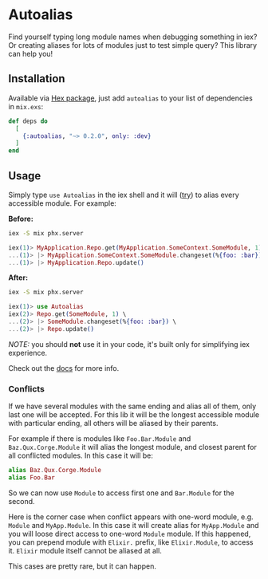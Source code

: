 # Autoalias

Find yourself typing long module names when debugging something in iex?
Or creating aliases for lots of modules just to test simple query? This library can help you!

## Installation

Available via [Hex package](https://hex.pm/packages/autoalias), just add `autoalias` to
your list of dependencies in `mix.exs`:

```elixir
def deps do
  [
    {:autoalias, "~> 0.2.0", only: :dev}
  ]
end
```

## Usage

Simply type `use Autoalias` in the iex shell and it will ([try](#conflicts)) to alias every accessible module.
For example:

**Before:**

```bash
iex -S mix phx.server
```

```elixir
iex(1)> MyApplication.Repo.get(MyApplication.SomeContext.SomeModule, 1) \
...(1)> |> MyApplication.SomeContext.SomeModule.changeset(%{foo: :bar}) \
...(1)> |> MyApplication.Repo.update()
```

**After:**

```bash
iex -S mix phx.server
```

```elixir
iex(1)> use Autoalias
iex(2)> Repo.get(SomeModule, 1) \
...(2)> |> SomeModule.changeset(%{foo: :bar}) \
...(2)> |> Repo.update()
```

_NOTE:_ you should **not** use it in your code, it's built only for simplifying iex experience.

Check out the [docs](https://hexdocs.pm/autoalias) for more info.

### Conflicts

If we have several modules with the same ending and alias all of them, only last one will be accepted.
For this lib it will be the longest accessible module with particular ending,
all others will be aliased by their parents.

For example if there is modules like `Foo.Bar.Module` and `Baz.Qux.Corge.Module` it will alias the longest module,
and closest parent for all conflicted modules. In this case it will be:

```elixir
alias Baz.Qux.Corge.Module
alias Foo.Bar
```

So we can now use `Module` to access first one and `Bar.Module` for the second.

Here is the corner case when conflict appears with one-word module, e.g. `Module` and `MyApp.Module`.
In this case it will create alias for `MyApp.Module` and you will loose direct access to one-word `Module` module.
If this happened, you can prepend module with `Elixir.` prefix, like `Elixir.Module`, to access it. `Elixir` module
itself cannot be aliased at all.

This cases are pretty rare, but it can happen.
